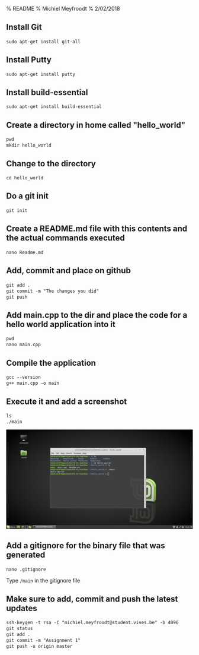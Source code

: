 % README
% Michiel Meyfroodt
% 2/02/2018


## Install Git
```shell	
sudo apt-get install git-all
```

## Install Putty
```shell
sudo apt-get install putty
```

## Install build-essential
```shell
sudo apt-get install build-essential
```

## Create a directory in home called "hello_world"
```shell
pwd
mkdir hello_world
```

## Change to the directory
```shell
cd hello_world
```

## Do a git init
```shell
git init
```

## Create a README.md file with this contents and the actual commands executed
```shell
nano Readme.md
```

## Add, commit and place on github
```shell
git add .
git commit -m "The changes you did"
git push
```

## Add main.cpp to the dir and place the code for a hello world application into it
```shell
pwd
nano main.cpp
```

## Compile the application
```shell
gcc --version
g++ main.cpp -o main
```

## Execute it and add a screenshot
```shell
ls
./main
```

![Screenshot](/Pictures/screenshot_main.png "Screenshot")

## Add a gitignore for the binary file that was generated
```shell
nano .gitignore
```
Type ```/main``` in the gitignore file

## Make sure to add, commit and push the latest updates
```shell
ssh-keygen -t rsa -C "michiel.meyfroodt@student.vives.be" -b 4096
git status
git add .
git commit -m "Assignment 1"
git push -u origin master
```
